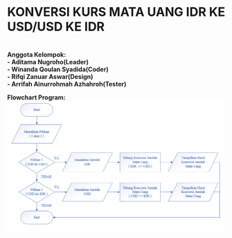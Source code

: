 <h1>KONVERSI KURS MATA UANG IDR KE USD/USD KE IDR<h1>
<h4>
Anggota Kelompok: <br/>
- Aditama Nugroho(Leader) <br />
- Winanda Qoulan Syadida(Coder) <br />
- Rifqi Zanuar Aswar(Design) <br />
- Arrifah Ainurrohmah Azhahroh(Tester) <br />

Flowchart Program:
</br>
<img src="https://github.com/Winanda-QS/Konversi_Kurs_Mata_Uang--IDR_to_USD-_USD_to_IDR-/blob/main/flowchart%20kodekonversi.png" alt="Alt text" title="Optional title">
